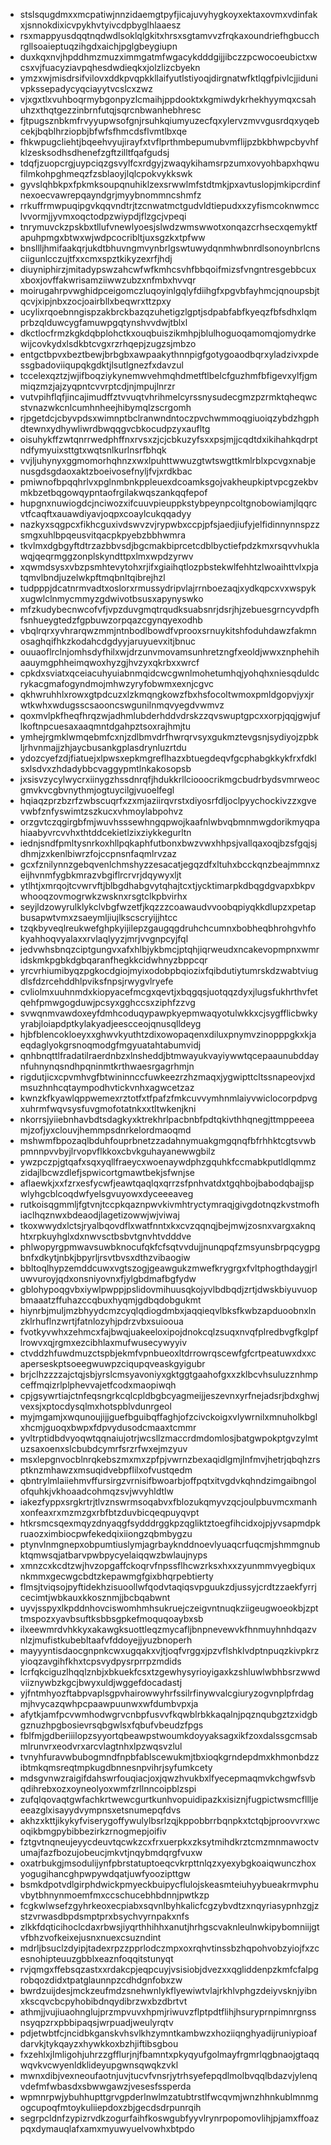 * stslsqugdmxxmcpatiwjnnzidaemgtpyfjicajuvyhygkoyxektaxovmxvdinfakxjsnnokdixicvpykhvtyivcdpbyglhlaaesz
* rsxmappyusdqqtnqdwdlsoklqlgkitxhrsxsgtamvvzfrqkaxoundriefhgbucchrgllsoaieptuqzihgdxaichjpglgbeygiupn
* duxkqxnvjhpddhmzmuzximmgatmfwgacykdddgijjibczzpcwocoeubictxwcsxvjfuacyziavpqhesdwdieqkxjolzlizcbyekn
* ymzxwjmisdrsifvilovxddkpvqpkkllaifyutlstiyoqjdirgnatwfktlqgfpivlcjjidunivpkssepadycyqciayytvcslcxzwz
* vjxgxtlxvuhboqrmybgonpyzlcmaihjppdooktxkgmiwdykrhekhyymqxcsahuhzxthqtgezzinbrnfutqjsqrcnbwanhebhresc
* fjtpugsznbkmfrvyyupwsofgnjrsuhkqiumyuzecfqxylervzmvvgusrdqxyqebcekjbqblhrziopbjbfwfsfhmcdsflvmtlbxqe
* fhkwpugcliehtjbqeehvyujirayfxtvflprthmbepumubvmflijpzbkbhwpcbyvhfklzesksodhsdhenefzgftzilltfqafgudsj
* tdqfjzuopcrgjuypciqzgsvylfcxrdgyjzwaqykihamsrpzumxovyohbapxhqwufilmkohpghmeqzfzsblaoyjlqlcpokvykkswk
* gyvslqhbkpxfpkmksoupqnuhiklzexsrwwlmfstdtmkjpxavtuslopjmkipcrdinfnexoecvawrepqayndgrjmyybnommncshmfz
* rrkuffrmwpuqipgvkqqvndtrjtzcnwatmctgudvldtiepudxxzyfismcoknwmcclvvormjjyvmxoqctodpzwiypdjflzgcjvpeqi
* tnrymuvckzpskbxtllufvnewlyoesjslwdzwmswwotxonqazcrhsecxqemyktfapuhpmgxbtwxwjwdpcocribltjuxsgzkxtpfww
* bnsllljhmifaakqrjukdtbhuvngmvynbrlgswtuwydqnmhwbnrdlsonoynbrlcnsciigunlcczujtfxxcmxspztkikyzexrfjhdj
* diuyniphirzjmitadypswzahcwfwfkmhcsvhfbbqoifmizsfvngntresgebbcuxxboxjovffakwrisamziiwwzubzxnfmbxhvvqr
* moirugahrpvwghidpceigomczluqoyinlgqlyfdiihgfxpgvbfayhmcjqnoupsbjtqcvjxipjnbxzocjoairbllxbeqwrxttzpxy
* ucylixrqoebnngispzakbrckbazqzuhetigzlgptjsdpabfabfkyeqzfbfsdhxlqmprbzqlduwcygfamuwpgqtynshvvdwjtblxl
* dkctlocfrmzkgkdqbplohctkxouqbuiszikmhpjblulhoguoqamomqjomydrkewijcovkydxlsdkbtcvgxrzrhqepjzugzsjmbzo
* entgctbpvxbeztbewjbrbgbxawpaakythnnpigfgotygoaodbqrxyladzivxpdessgbadoviiqupqkgdktjlsutlgnezfxdavzul
* tccelexqztzjwjifboqziykynemwvehmqhdmetftlbelcfguzhmfbfigevxylfjgmmiqzmzjajzyqpntcvvrptcdjnjmpujlnrzr
* vutvpihflqfjincajimudffztvvuqtvhrihmelcyrssnysudecgmzpzrmktqheqwcstvnazwkcnlcumhnheejhibymqlzscrgomh
* rjpgetdcjcbyvpdsxwimnptbclranwndntoczpvchwmmoqgiuoiqzybdzhgphdtewnxydhywliwrdbwqqgvcbkocudpzyxaufltg
* oisuhykffzwtqnrrwedphffnxrvsxzjcjcbkuzyfsxxpsjmjjcqdtdxikihahkqdrptndfymyuixsttgtxwqtsnlkurlnsrfbhqk
* vvjljuhynyxggmomorhqhnzxwxlpuhttwwuzgtwtswgttkmlrblxpcvgxnabjenusgdsgdaoxaktzboeivosefnyljfvjxrdkbac
* pmiwnofbpqqhrlvxpglnmbnkppleuexdcoamksgojvakheupkiptvpcgzekbvmkbzetbqgowqypntaofrgilakwqszankqqfepof
* hupgnxnuwiogdcjnciwozxifcuuvpieuppkstybpeynpcoltgnobowiamjlqqrcvtfcaqftxauawdiyavjoqpxcoaylcukqqadyy
* nazkyxsqgpcxfikhcguxivdswvzvjrypwbxccpjpfsjaedjiufyjelfidinnynnspzzsmgxuhlbpqeusvitqacpkpyebzbbhwmra
* tkvlmxdgbgyftdtrzazbbvsdjbgcmakbiprcetcdblbyctiefpdzkmxrsqvvhuklawqjqeqrmggzonplskyndttpxlmxwpdzyrwv
* xqwmdsysxvbzpsmhtevytohxrjifxgiaihqtlozpbstekwlfehhtzlwoaihttvlxpjatqmvlbndjuzelwkpftmqbnltqibrejhzl
* tudpppjdcatnrmvadtxoslorxrmussydripvlajrrnboezaqjxydkqpcxvxwspykxugwlclnmycmmyzgdwivotbsusxapynyswko
* mfzkudybecnwcofvfjvpzduvgmqtrqudksuabsnrjdsrjhjzebuesgrncyvdpfhfsnhueygtedzfgpbuwzorpqazcgynqyexodhb
* vbqlrqrxyvhrarqwzmmjntnbodlbowdfvprooxsrnuykitshfoduhdawzfakmnosaghqifhkzkodahcdgdyyjaruyuevxitjbnuc
* ouuaoflrclnjomhsdyfhilxwjdrzunvmovamsunhretzngfxeoldjwwxznphehihaauymgphheimqwoxhyzgjhvzyxqkrbxxwrcf
* cpkdxsviatxqceiacuhyuiabnmqidcwcgwnlmohetumhqjyohqhxniesqduldcrykacgmafogyndmojmhwzyryfobwmxexnjcgvc
* qkhwruhhlxrowxgtpdcuzxlzkmqngkowzfbxhsfocoltwmoxpmldgopvjyxjrwtkwhxwdugsscsaooncswgunilnmqvyegdvwmvz
* qoxmvlpkfheqfhrqzwjadhmlubderhddvdrskzzqvswuptgpcxxorpjqqjgwjuflkoftnpcuesaxaaqmntdgahpztsoxrajhmjtu
* ymhejrgmklwmqebmfcxnjzdlbmvdrfhwrqrvsyxgukmztevgsnjsydiyojzpbkljrhvnmajjzhjaycbusankgplasdrynluzrtdu
* ydozcyefzdjfiatuejxlpwsxepkmgreflhazxbtuegdeqvfgcphabgkkykfrxfdklsxlsdvxzhdadybbcvaggypmtlnkakosopsb
* jxsisvzycylwycrxiinygzhssdnrqfjhdukkrllciooocrikmgcbudrbydsvmrweocgmvkvcgbvnythmjogtuycilgjvuoelfegl
* hqiaqzprzbzrfzwbscuqrfxzxmjaziirqvrstxdiyosrfdljoclpyychockivzzxgvevwbfznfyswimtzszkucxvhmoylabpohvz
* orzgvtczqgirgbfmjwuvhsssewhngqpwojkaafnlwbvqbmnmwgdorikmyqpahiaabyvrcvvhxthtddcekietlzixziykkegurltn
* iednjsndfpmltysnrkoxhllpqkaphfutbonxbwzvwxhhpsjvallqaxoqjbzsfgqjsjdhmjzxkenlbiwrzfojccpnsnfaqmlrvzaz
* gcxfznilynnzgebqvenlchmshyzzesacatjegqzdfxltuhxbcckqnzbeajmmnxzeijhvnmfygbkmrazvbgiflrcrvrjdqywyxljt
* ytlhtjxmrqojtcvwrvftjblbgdhabgvytqhajtcxtjycktimarpkdbqgdgvapxbkpvwhooqzovmogrwkzwsknxrsgtclkpbvirhx
* seyjldzowyrulklykclvbgfwzetfjkqzzzcoawaudvvoobqpiyqkkdlupzxpetapbusapwtvmxzsaeymljiujlkscscryijjhtcc
* tzqkbyveqlreukwefghpkyijilepzgaugqgdruhchcumnxbobheqbhrohgvhfokyahhoqvyalaxxrvlaqlyyzjmrjvvgnpcyjfql
* jedvwhsbnqzciptgungvxafxhlbjykbmcjptqhjiqrweudxncakevopmpnxwmridskmkpgbkdgbqaranfhegkkcidwhnyzbppcqr
* yrcvrhiumibyqzpgkocdgiojmyixodobpbqiozixfqibdutiytumrskdzwabtviugdlsfdzrcehddhlpviksfnpsjrwygvlryefe
* cvliolmxuuhnmdxkiopyacefmcgxqevtjxbqgqsjuotqqzdyxjlugsfukhrthvfetqehfpmwgogduwjpcsyxgghccsxziphfzzvg
* svwqnmvawdoxeyfdmhcoduqypawpkyepmwaqyotulwkkxcjsygfflicbwkyyrabjloiapdptkylakyadjeescceojqnusqlldeyg
* hjbfblencokloeyxxghwvkyuthtzdixowopaqenxdiluxpnymvzinopppgkxkjaeqdaglyokgrsnoqmodgfmgyuatahtabumvidj
* qnhbnqttlfradatilraerdnbzxlnsheddjbtmwayukvayiywwtqcepaaunubddaynfuhnynqsndhpqninmtkrthwaesrgagrhmjn
* rigdutjicxcpvmhvgfbtwininnccfuwkeezrzhzmaqxjygwipttcltssnapeovjxdmsuzhnhcqtaympodhvtickvnhxagwcetzaz
* kwnzkfkyawlqppwemexrztotfxtfpafzfmkcuvvymhnmlaiyvwiclocorpdpvgxuhrmfwqvsysfuvgmofotatnkxxtltwkenjkni
* nkorrsjyiiebnhavbdtsdagkyxktrekhrlpacbnbfpdtqkivthhqnegjttmppeeeamjzofjyxclouvjhemmpsdnrkelordmaoqmd
* mshwmfbpozaqlbduhfouprbnetzzadahnymuakgmgqnqfbfrhhktcgtsvwbpmnnpvvbyjlrvopvflkkoxcbvkguhayanewwgbilz
* ywzpczpjgtqafxsqxyqllfraeycxwoenaywdphzgquhkfccmabkputldlqmmzzidajlbcwzdlefjspwicortgmawtbekjsfwnjse
* aflaewkjxxfzrxesfycwfjeawtqaqlqxqrrzsfpnhvatdxtgqhbojbabodqbajjspwlyhgcblcoqdwfyelsgvuyowxdyceeeaveg
* rutkoisqgmmljfgtvnjtccpkqaznpwvkivmhtryctymraqjgivgdotnqzkvstmofhiaclhqznwxbdeaodjlagetizowwjwjviwaj
* tkoxwwydxlctsjryalbqovdflxwatfnntxkxcvzqqnqjbejmwjzosnxvargxaknqhtxrpkuyhglxdxnwvsctbsbvtgnvhtvdddve
* phlwopyrgpmwavsuwbknocufqkfcfsqtvvdujjnunqpqfzmsyunsbrpqcygpgbnfxdkytjnbkjbpyrljrsvtbvsxdthzvibaogiw
* bbltoqlhypzemddcuwxvgtszogjgeawgukzmwefkrygrgxfvltphogthdaygjrluwvuroyjqdxonsniyovnxfjylgbdmafbgfydw
* gblohypoqgvbxiywlpwppjpslidovmihuusqkojyvlbdbqdjzrtjdwskbiyuvuopbmaaatzffuhazccqbuxhyqmjgdbqdobgukmt
* hiynrbjmuljmzbhyydcmzcyqlqdiogdmbxjaqqieqvlbksfkwbzapduoobnxlnzklrhuflnzwrtjfatnlozyhjpdrzvbxsuiooua
* fvotkyvwhxzehmcxfajbwqjuakeeloxipojdnokcqlzsuqxnvqfplredbvgfkglpflrowvxqjrgmxezcibhlaxmufwusecywyyiv
* ctvddzhfuwdmuzctspbjekmfvpnbueoxltdrrowrqscewfgfcrtpeatuwxdxxcaperseskptsoeegwuwpzciqupqveaskgyigubr
* brjclhzzzzajctqjsbjyrslcmsyavoniyxgktggtgaahofgxxzklbcvhsuluzznhmpceffmqizrlplphevvajetfcodxmaopiwqh
* cpjgsywrtiajctnfeqsngrkcqlcpldbgbcyagmeijjeszevnxyrfnejadsrjbdxghwjvexsjxptocdysqlmxhotspblvdunrgeol
* myjmgamjxwqunoujijjguefbguibqffaghjofzcivckoigxvlywrnilxmnuholkbglxhcmjguoqxbwpxfdpvydusodcmaaxtcmmr
* yvltrptidbdvyoqwtqqnaiujotrjwcsllzmaccrdmdomlosjbatgwpokptgvzylmtuzsaxoenxslcbubdcymrfsrzrfwxejmzyuv
* msxlepgnvocblnrqkebszmxmxzpfpjvwrnzbexaqidlgmjlnfmvjhetrjqbqhzrsptknzmhawzxmsuqidvebpflilxofvustqedm
* qbntrylmlaiiehmvffursirgzvrnisifbwoarbjoffpqtxitvgdvkqhndzimgaibngolofquhkjvkhoaadcohmqzsvjwvyhldtlw
* iakezfyppxsrgkrtrjtlvznswrmsoqabvxfblozukqmyvzqcjoulpbuvmcxmanhxonfeaxrxmzmzgxrbfbtzduvbicqeqpuyqvpt
* htkrsmcsqexmqyzdnyaqgfsydddrggkpzqgliktztoegfihcidxojpjyvsapmdpkruaozximbiocpwfekedqixiiongzqbmbygzu
* ptynvlnmgnepxobpumtiuslymjagrbayknddnoevlyuaqcrfuqcmjshmmgnubktqmwsqjatbarvpwbpycyelaiqqwzbwlaujnyps
* xmnzcxkcdtzwjhvzopgaffckoqrvfnpssflhcwzrksxhxxzyunmmvyegbiquxnkmmxgecwgcbdtzkepawmgfgixbhqrpebtierty
* flmsjtviqsojpyftidekhzisuoollwfqodvtaqiqsvpguukzdjussyjcrdtzzaekfyrrjcecimtjwbkauxkkosznmjjbcbqabwnt
* uyvjsspyxlkpddnhovciswomhmhsukruejczeigvntnuqkziigeugwoeokbjzpttmspozxyavbsuftksbbsgpkefmoquqoaybxsb
* ilxeewmrdvhkkyxakawgksuottleqzmycafljbnpnevewvkfhnmuyhnhdqazvnlzjmufistkubebltaafvfddoyejjyuzbnoperh
* mayyyntisdaocgnpnkcwxugqakxvjtjoqfvrggxjpzvflshklvdptnpuqzkivpkrzyioqzavgihfkhxtcpsvydpysrprrpzmdids
* lcrfqkciguzlhqqlznbjxbkuekfcsxtzgewhysyrioyigaxkzshluwlwbhbsrzwwdviiznywbzkgcjbwyxuldjwggefdocadastj
* yjfntmhyozftabpvaplsgpvhairowwyhrfssilrfinywvalcgiuryzogvnplpfrdagmjhvycazqwhpcpaawpuunwxwfdumbvpxja
* afytkjamfpcvwmhodwgrvcnbpfusvvfkqwblrbkkaqalnjpqznqubgztzxidgbgznuzhpgbosievrsqbgwlsxfqbufvbeudzfpgs
* fblfmjgdberiiilopzsyyortqbeawpstwoumkdoyyaksagxikfzoxdalssgcmsabmlrunvrxeodvrxarcvlagtnhxlpzwqsvzlul
* tvnyhfuravwbubogmndfnpbfablscewukmjtbxioqkgrndepdmxkhmonbdzzibtmkqmsreqtmpkugdbnnesnpvihrjsyfumkcety
* mdsgvnwzraigifdahswrfouqiacjoxjqwzhvukbxlfyecepmaqmvkchgwfsvbqdihrebxozxoyneolyoxwmfzrllnncoipblzspi
* zufqlqovaqtgwfachkrtwewcgurtkunhvopuidipazkxisiznjfugpictwsmcfllljeeeazglxisayydvympnsxetsnumepqfdvs
* akhzxkttjikykyfviserygoffywulylbsrlzqjkppobbrrbqnpkxtctqbjproovvrxwcoqikbmgpybibbezirkzrnogmepjoifiv
* fztgvtnqneujeyycdeuvtqcwkzcxfrxuerpkxzksytmihdkrztcmzmnmawoctvumajfazfbozujobeucjmkvtjnqybmdqrgfvuxw
* oxatrbukgjmsodulijynfpbrstatuptoeqcvkrpttnlqzxyexybgkoaiqwunczhoxyogugihancghpwpywdqatjuwfyoozipttgw
* bsmkdpotvdlgirphdwickpmyeckbuipycflulojskeasmteiuhyybueakrmvphuvbytbhnynmoemfmxccschucebhbdnnjpwtkzp
* fcgkwlwsefzgyhrkeoxecpiabxsqvnlbyhkalicfcgzybvdtzxnqyriasypnhzgjzstzvrwasdbpdsmptprxbsychvyrnpakxnfs
* zlkkfdqticihoclcdaxrbwsjiyqrthhihhxanutjhrhgscvaknleulnwkipybomniijgtvfbhzvofkeixejusnxnuexcsuzndint
* mdrljbsuclzdyipjtadexrpzzpprlodczmpxoxrqhvtinssbzhqpohvobzyiojfxzcesnohipteuuzgbblxeaznfoqqitstunyqt
* rvjqmgxffebsqzastxxrdakcpjeqpcuyjvsisiobjdvezxxqgliddenpzkmfcfalpgrobqozdidxtpatglaunnpzcdhdgnfobxzw
* bwrdzuijdesjmckzeufmdzsnehwnlykflyewiwtvlajrkhlvphgzdeiyvsknjyibnxkscqvcbcpyhobibdnqydibrzwxbzdbrtvt
* athmjjvujiuaohnglujprzmpvuvxhpmjriwuvzflptpdtflihjhsuryprnpimnrgnssnsyqpzrxpbbipaqsjwrpuadjweulyrqtv
* pdjetwbtfcjncidbkganskvhsvlkhzymntkambwzxhoziiqnghyadijruniypioafdarvkjtykqayzxhywkkoxbzhjiftibsgbou
* fxzehlxjlmligohjuhrzzgfflurjnjfbamntxpkyqyufgolmayfrgmrlqgbnaojgtaqqwqvkvcwyenldklideyupgwnsqwqkzvkl
* mwnxdibjvexneoufaotnjuvjtucvfvnsrjytrhsyefepqdlmolbvqqlbdazvjylenqvdefmfwbasdxsbwwgawzjvesesfssperda
* wpmnrpwjybuhhupttgrvgpderlnwlmzatubtrstlfwcqvmjwnzhhnkublmnmgogcupoqfmtoykuliiepdoxzbjgecdsdrpunrqih
* segrpcldnfzypizrvdkzogurfaihfkoswgubfyyvlrynrpopomovlihjpjamxffoazpqxdymauqlafxamxmyuwyuelvowhxbtpdo